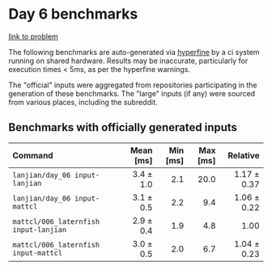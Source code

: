# Day 6 benchmarks

[link to problem](http://adventofcode.com/2021/day/6)

The following benchmarks are auto-generated via [hyperfine](https://github.com/sharkdp/hyperfine) by a ci system running on shared hardware. Results may be inaccurate, particularly for execution times < 5ms, as per the hyperfine warnings.

The "official" inputs were aggregated from repositories participating in the generation of these benchmarks. The "large" inputs (if any) were sourced from various places, including the subreddit.

## Benchmarks with officially generated inputs
| Command | Mean [ms] | Min [ms] | Max [ms] | Relative |
|:---|---:|---:|---:|---:|
| `lanjian/day_06 input-lanjian` | 3.4 ± 1.0 | 2.1 | 20.0 | 1.17 ± 0.37 |
| `lanjian/day_06 input-mattcl` | 3.1 ± 0.5 | 2.2 | 9.4 | 1.06 ± 0.22 |
| `mattcl/006_laternfish input-lanjian` | 2.9 ± 0.4 | 1.9 | 4.8 | 1.00 |
| `mattcl/006_laternfish input-mattcl` | 3.0 ± 0.5 | 2.0 | 6.7 | 1.04 ± 0.23 |
